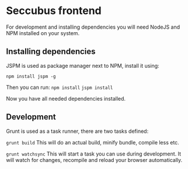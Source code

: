 # Seccubus frontend
For development and installing dependencies you will need NodeJS and NPM installed on your system.

## Installing dependencies
JSPM is used as package manager next to NPM, install it using:

``` npm install jspm -g ```

Then you can run:
``` npm install ```
``` jspm install ```

Now you have all  needed dependencies installed.

## Development
Grunt is used as a task runner, there are two tasks defined:

``` grunt build ```
This will do an actual build, minify bundle, compile less etc.

``` grunt watchsync ```
This will start a task you can use during development. It will watch for changes, recompile and
reload your browser automatically.
